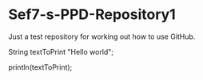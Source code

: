 # Sef7-s-PPD-Repository1
Just a test repository for working out how to use GitHub.

String textToPrint "Hello world";

println(textToPrint);
